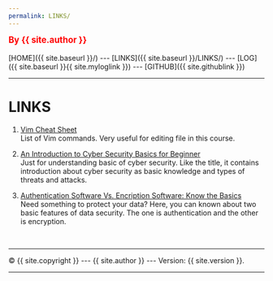 ```yaml
---
permalink: LINKS/
---
```

<span style="color:red; font-weight:bold; font-size:larger;">By {{ site.author }}</span>
<br><br>
[HOME]({{ site.baseurl }}/) ---
[LINKS]({{ site.baseurl }}/LINKS/) ---
[LOG]({{ site.baseurl }}{{ site.myloglink }}) ---
[GITHUB]({{ site.githublink }})
<br>
<hr>

# LINKS

1. [Vim Cheat Sheet](https://www.keycdn.com/blog/vim-commands)<br>
List of Vim commands. Very useful for editing file in this course.

2. [An Introduction to Cyber Security Basics for Beginner](https://geekflare.com/understanding-cybersecurity/)<br>
Just for understanding basic of cyber security. Like the title, it contains introduction about cyber security as basic knowledge and types of threats and attacks.

3. [Authentication Software Vs. Encription Software: Know the Basics](https://geekflare.com/authentication-vs-encryption-software/)<br>
Need something to protect your data? Here, you can known about two basic features of data security. The one is authentication and the other is encryption.

<br>
<hr>
&copy; {{ site.copyright }} --- {{ site.author }} --- Version: {{ site.version }}.
<hr>
<br>
